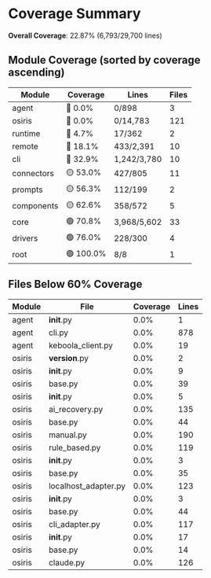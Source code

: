 # Coverage Summary

**Overall Coverage**: 22.87% (6,793/29,700 lines)


## Module Coverage (sorted by coverage ascending)

| Module | Coverage | Lines | Files |
|--------|----------|-------|-------|
| agent | 🔴 0.0% | 0/898 | 3 |
| osiris | 🔴 0.0% | 0/14,783 | 121 |
| runtime | 🔴 4.7% | 17/362 | 2 |
| remote | 🔴 18.1% | 433/2,391 | 10 |
| cli | 🔴 32.9% | 1,242/3,780 | 10 |
| connectors | 🟡 53.0% | 427/805 | 11 |
| prompts | 🟡 56.3% | 112/199 | 2 |
| components | 🟡 62.6% | 358/572 | 5 |
| core | 🟢 70.8% | 3,968/5,602 | 33 |
| drivers | 🟢 76.0% | 228/300 | 4 |
| root | 🟢 100.0% | 8/8 | 1 |

## Files Below 60% Coverage

| Module | File | Coverage | Lines |
|--------|------|----------|-------|
| agent | __init__.py | 0.0% | 1 |
| agent | cli.py | 0.0% | 878 |
| agent | keboola_client.py | 0.0% | 19 |
| osiris | __version__.py | 0.0% | 2 |
| osiris | __init__.py | 0.0% | 9 |
| osiris | base.py | 0.0% | 39 |
| osiris | __init__.py | 0.0% | 5 |
| osiris | ai_recovery.py | 0.0% | 135 |
| osiris | base.py | 0.0% | 44 |
| osiris | manual.py | 0.0% | 190 |
| osiris | rule_based.py | 0.0% | 119 |
| osiris | __init__.py | 0.0% | 3 |
| osiris | base.py | 0.0% | 35 |
| osiris | localhost_adapter.py | 0.0% | 123 |
| osiris | __init__.py | 0.0% | 3 |
| osiris | base.py | 0.0% | 44 |
| osiris | cli_adapter.py | 0.0% | 117 |
| osiris | __init__.py | 0.0% | 17 |
| osiris | base.py | 0.0% | 14 |
| osiris | claude.py | 0.0% | 126 |
